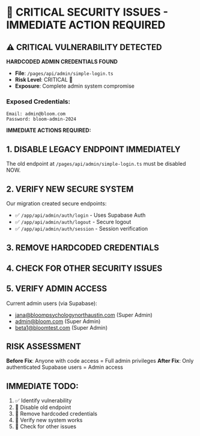 # 🚨 CRITICAL SECURITY ISSUES - IMMEDIATE ACTION REQUIRED

## ⚠️ CRITICAL VULNERABILITY DETECTED

**HARDCODED ADMIN CREDENTIALS FOUND**
- **File**: `/pages/api/admin/simple-login.ts`
- **Risk Level**: CRITICAL 🔴
- **Exposure**: Complete admin system compromise

### Exposed Credentials:
```
Email: admin@bloom.com
Password: bloom-admin-2024
```

**IMMEDIATE ACTIONS REQUIRED:**

## 1. DISABLE LEGACY ENDPOINT IMMEDIATELY

The old endpoint at `/pages/api/admin/simple-login.ts` must be disabled NOW.

## 2. VERIFY NEW SECURE SYSTEM

Our migration created secure endpoints:
- ✅ `/app/api/admin/auth/login` - Uses Supabase Auth
- ✅ `/app/api/admin/auth/logout` - Secure logout
- ✅ `/app/api/admin/auth/session` - Session verification

## 3. REMOVE HARDCODED CREDENTIALS

## 4. CHECK FOR OTHER SECURITY ISSUES

## 5. VERIFY ADMIN ACCESS

Current admin users (via Supabase):
- jana@bloompsychologynorthaustin.com (Super Admin)
- admin@bloom.com (Super Admin)  
- beta1@bloomtest.com (Super Admin)

## RISK ASSESSMENT

**Before Fix**: Anyone with code access = Full admin privileges
**After Fix**: Only authenticated Supabase users = Admin access

## IMMEDIATE TODO:
1. ✅ Identify vulnerability
2. 🔄 Disable old endpoint  
3. 🔄 Remove hardcoded credentials
4. 🔄 Verify new system works
5. 🔄 Check for other issues